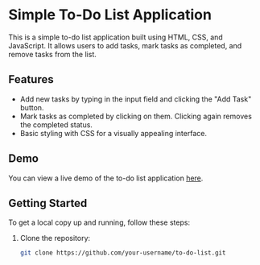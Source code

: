 # Simple To-Do List Application

This is a simple to-do list application built using HTML, CSS, and JavaScript. It allows users to add tasks, mark tasks as completed, and remove tasks from the list.

## Features

- Add new tasks by typing in the input field and clicking the "Add Task" button.
- Mark tasks as completed by clicking on them. Clicking again removes the completed status.
- Basic styling with CSS for a visually appealing interface.

## Demo

You can view a live demo of the to-do list application [here](insert_live_demo_link).

## Getting Started

To get a local copy up and running, follow these steps:

1. Clone the repository:
   ```sh
   git clone https://github.com/your-username/to-do-list.git
